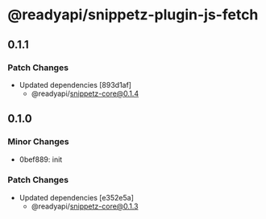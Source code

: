 # @readyapi/snippetz-plugin-js-fetch

## 0.1.1

### Patch Changes

- Updated dependencies [893d1af]
  - @readyapi/snippetz-core@0.1.4

## 0.1.0

### Minor Changes

- 0bef889: init

### Patch Changes

- Updated dependencies [e352e5a]
  - @readyapi/snippetz-core@0.1.3

